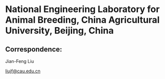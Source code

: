 # National Engineering Laboratory for Animal Breeding, China Agricultural University, Beijing, China

## Correspondence: 

Jian-Feng Liu

liujf@cau.edu.cn

